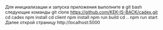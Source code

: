 Для инициализации и запуска приложения выполните в git bash следующие команды 
git clone https://github.com/KEK-IS-BACK/cadex.git
cd cadex
npm install
cd client
npm install
npm run build
cd ..
npm run start
Далее открой страницу http://localhost:5000
